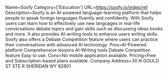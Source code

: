 Name=Soofy
Category=['Education']
URL=https://soofy.io/index/ref
Description=Soofy is an AI-powered language-learning platform that helps people to speak foreign languages fluently and confidently. With Soofy users can learn how to effectively use new languages in real-life conversations debate topics and gain skills such as discussing ideas books and more. It also provides AI-writing tools to enhance users writing skills. Soofy also offers a Debate Competition feature where users can practice their conversations with advanced AI technology.
Pros=AI-Powered platform Comprehensive lessons AI-Writing tools Debate Competition feature Easy to use.
Cons=No mobile application available.
Pricing=Free and Subscription-based plans available.
Company Address=30 N GOULD ST STE R SHERIDAN WY 82801
